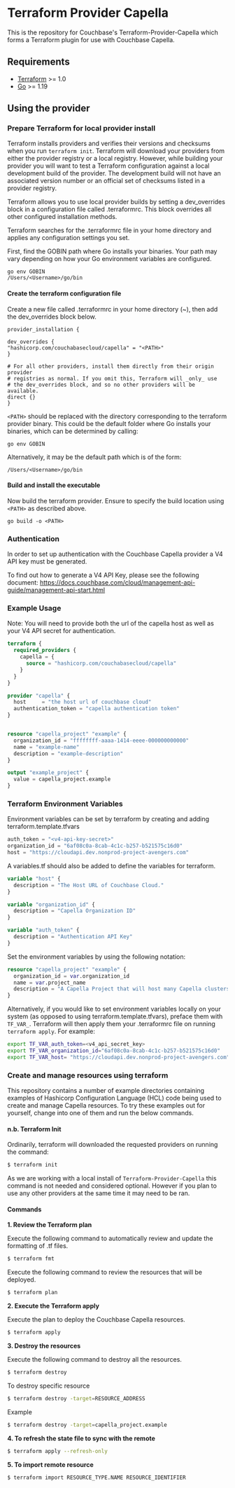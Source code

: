 # Terraform Provider Capella 

This is the repository for Couchbase's Terraform-Provider-Capella which forms a Terraform plugin for use with Couchbase Capella.

## Requirements

- [Terraform](https://www.terraform.io/downloads.html) >= 1.0
- [Go](https://golang.org/doc/install) >= 1.19

## Using the provider

### Prepare Terraform for local provider install

Terraform installs providers and verifies their versions and checksums when you run `terraform init`. Terraform will download your 
providers from either the provider registry or a local registry. However, while building your provider you will want to 
test a Terraform configuration against a local development build of the provider. The development build will not have an associated 
version number or an official set of checksums listed in a provider registry.

Terraform allows you to use local provider builds by setting a dev_overrides block in a configuration file called .terraformrc. 
This block overrides all other configured installation methods.

Terraform searches for the .terraformrc file in your home directory and applies any configuration settings you set. 

First, find the GOBIN path where Go installs your binaries. Your path may vary depending on how your Go environment variables are configured.

```shell
go env GOBIN
/Users/<Username>/go/bin
```

#### Create the terraform configuration file
Create a new file called .terraformrc in your home directory (~), then add the dev_overrides block below.

```shell
provider_installation {

dev_overrides {
"hashicorp.com/couchabasecloud/capella" = "<PATH>"
}

# For all other providers, install them directly from their origin provider
# registries as normal. If you omit this, Terraform will _only_ use
# the dev_overrides block, and so no other providers will be available.
direct {}
}
```

`<PATH>` should be replaced with the directory corresponding to the terraform provider binary. 
This could be the default folder where Go installs your binaries, which can be determined by calling: 

```shell
go env GOBIN
```

Alternatively, it may be the default path which is of the form: 
``` shell
/Users/<Username>/go/bin
```

#### Build and install the executable 

Now build the terraform provider. Ensure to specify the build location using `<PATH>` as described above. 

`go build -o <PATH>`

### Authentication

In order to set up authentication with the Couchbase Capella provider a V4 API key must be generated. 

To find out how to generate a V4 API Key, please see the following document: 
https://docs.couchbase.com/cloud/management-api-guide/management-api-start.html

### Example Usage

Note: You will need to provide both the url of the capella host as well as your V4 API secret for authentication. 

```terraform
terraform {
  required_providers {
    capella = {
      source = "hashicorp.com/couchabasecloud/capella"
    }
  }
}

provider "capella" {
  host     = "the host url of couchbase cloud"
  authentication_token = "capella authentication token"
}


resource "capella_project" "example" {
  organization_id = "ffffffff-aaaa-1414-eeee-000000000000"
  name = "example-name"
  description = "example-description"
}

output "example_project" {
  value = capella_project.example
}
```

### Terraform Environment Variables

Environment variables can be set by terraform by creating and adding terraform.template.tfvars
```terraform
auth_token = "<v4-api-key-secret>"
organization_id = "6af08c0a-8cab-4c1c-b257-b521575c16d0"
host = "https://cloudapi.dev.nonprod-project-avengers.com"
```

A variables.tf should also be added to define the variables for terraform. 
```terraform
variable "host" {
  description = "The Host URL of Couchbase Cloud."
}

variable "organization_id" {
  description = "Capella Organization ID"
}

variable "auth_token" {
  description = "Authentication API Key"
}
```

Set the environment variables by using the following notation: 
```terraform
resource "capella_project" "example" {
  organization_id = var.organization_id
  name = var.project_name
  description = "A Capella Project that will host many Capella clusters."
}
```

Alternatively, if you would like to set environment variables locally on your system (as opposed to using terraform.template.tfvars),
preface them with `TF_VAR_`. Terraform will then apply them your .terraformrc file on running
`terraform apply`. For example: 
```bash
export TF_VAR_auth_token=<v4_api_secret_key>
export TF_VAR_organization_id="6af08c0a-8cab-4c1c-b257-b521575c16d0"
export TF_VAR_host= "https://cloudapi.dev.nonprod-project-avengers.com"
```

### Create and manage resources using terraform

This repository contains a number of example directories containing examples of Hashicorp Configuration Language (HCL) code 
being used to create and manage Capella resources. To try these examples out for yourself, change into one of them and run
the below commands.

#### n.b. Terraform Init

Ordinarily, terraform will downloaded the requested providers on running the command: 
```bash
$ terraform init
```
As we are working with a local install of `Terraform-Provider-Capella` this command is not needed and considered optional. 
However if you plan to use any other providers at the same time it may need to be ran. 

#### Commands

**1\. Review the Terraform plan**

Execute the following command to automatically review and update the formatting of .tf files.
```bash
$ terraform fmt
```

Execute the following command to review the resources that will be deployed.

```bash
$ terraform plan
```

**2\. Execute the Terraform apply**

Execute the plan to deploy the Couchbase Capella resources.

```bash
$ terraform apply
```

**3\. Destroy the resources**

Execute the following command to destroy all the resources.

```bash
$ terraform destroy
```

To destroy specific resource

```bash
$ terraform destroy -target=RESOURCE_ADDRESS
```
Example

```bash
$ terraform destroy -target=capella_project.example
```

**4\. To refresh the state file to sync with the remote**

```bash
$ terraform apply --refresh-only
```

**5\. To import remote resource**

```bash
$ terraform import RESOURCE_TYPE.NAME RESOURCE_IDENTIFIER
```
